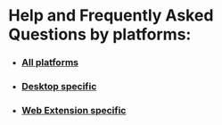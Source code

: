 # Help and Frequently Asked Questions by platforms:

- ### [All platforms](./common.md)
- ### [Desktop specific](./desktop.md)
- ### [Web Extension specific](./extension.md)